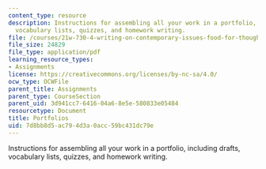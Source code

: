 ```yaml
---
content_type: resource
description: Instructions for assembling all your work in a portfolio, including drafts,
  vocabulary lists, quizzes, and homework writing.
file: /courses/21w-730-4-writing-on-contemporary-issues-food-for-thought-writing-and-reading-about-the-cultures-of-food-fall-2008/7d8bb8d5ac794d3a0acc59bc431dc79e_portfolios.pdf
file_size: 24829
file_type: application/pdf
learning_resource_types:
- Assignments
license: https://creativecommons.org/licenses/by-nc-sa/4.0/
ocw_type: OCWFile
parent_title: Assignments
parent_type: CourseSection
parent_uid: 3d941cc7-6416-04a6-8e5e-580833e05484
resourcetype: Document
title: Portfolios
uid: 7d8bb8d5-ac79-4d3a-0acc-59bc431dc79e
---
```

Instructions for assembling all your work in a portfolio, including drafts, vocabulary lists, quizzes, and homework writing.